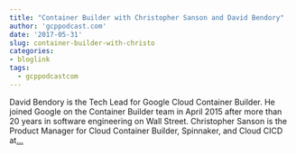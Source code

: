 ```yaml
---
title: "Container Builder with Christopher Sanson and David Bendory"
author: 'gcppodcast.com'
date: '2017-05-31'
slug: container-builder-with-christo
categories:
- bloglink
tags:
  - gcppodcastcom
---
```


David Bendory is the Tech Lead for Google Cloud Container Builder. He joined Google on the Container Builder team in April 2015 after more than 20 years in software engineering on Wall Street. Christopher Sanson is the Product Manager for Cloud Container Builder, Spinnaker, and Cloud CICD at[... <i class="fas fa-external-link-alt"></i>](https://www.gcppodcast.com/post/episode-79-container-builder-with-christopher-sanson-and-david-bendory/)

